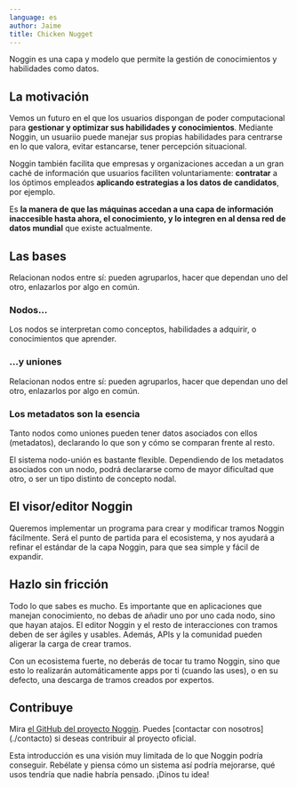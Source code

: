 ```yaml
---
language: es
author: Jaime
title: Chicken Nugget
---
```


Noggin es una capa y modelo que permite la gestión de conocimientos y habilidades como datos.  

## La motivación

Vemos un futuro en el que los usuarios dispongan de poder computacional para **gestionar y optimizar sus habilidades y conocimientos**. Mediante Noggin, un usuariio puede manejar sus propias habilidades para centrarse en lo que valora, evitar estancarse, tener percepción situacional.

Noggin también facilita que empresas y organizaciones accedan a un gran caché de información que usuarios faciliten voluntariamente: **contratar** a los óptimos empleados **aplicando estrategias a los datos de candidatos**, por ejemplo.

Es **la manera de que las máquinas accedan a una capa de información inaccesible hasta ahora, el conocimiento, y lo integren en al densa red de datos mundial** que existe actualmente.

## Las bases

Relacionan nodos entre sí: pueden agruparlos, hacer que dependan uno del otro, enlazarlos por algo en común.

### Nodos...
Los nodos se interpretan como conceptos, habilidades a adquirir, o conocimientos que aprender.

### ...y uniones
Relacionan nodos entre sí: pueden agruparlos, hacer que dependan uno del otro, enlazarlos por algo en común.

### Los metadatos son la esencia
Tanto nodos como uniones pueden tener datos asociados con ellos (metadatos), declarando lo que son y cómo se comparan frente al resto.

El sistema nodo-unión es bastante flexible. Dependiendo de los metadatos asociados con un nodo, podrá declararse como de mayor dificultad que otro, o ser un tipo distinto de concepto nodal.

## El visor/editor Noggin

Queremos implementar un programa para crear y modificar tramos Noggin fácilmente. Será el punto de partida para el ecosistema, y nos ayudará a refinar el estándar de la capa Noggin, para que sea simple y fácil de expandir.

## Hazlo sin fricción
Todo lo que sabes es mucho. Es importante que en aplicaciones que manejan conocimiento, no debas de añadir uno por uno cada nodo, sino que hayan atajos. El editor Noggin y el resto de interacciones con tramos deben de ser ágiles y usables. Además, APIs y la comunidad pueden aligerar la carga de crear tramos.

Con un ecosistema fuerte, no deberás de tocar tu tramo Noggin, sino que esto lo realizarán automáticamente apps por ti (cuando las uses), o en su defecto, una descarga de tramos creados por expertos.

## Contribuye
Mira [el GitHub del proyecto Noggin](https://github.com/north-hackerspace/noggin). Puedes [contactar con nosotros] (./contacto) si deseas contribuir al proyecto oficial.

Esta introducción es una visión muy limitada de lo que Noggin podría conseguir. Rebélate y piensa cómo un sistema así podría mejorarse, qué usos tendría que nadie habría pensado. ¡Dinos tu idea! 
